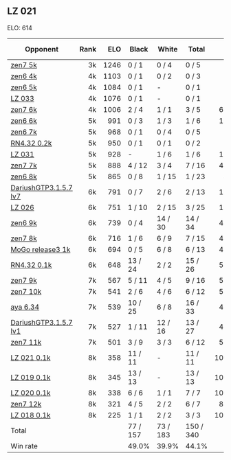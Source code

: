 ## LZ 021 ##

ELO: 614

Opponent | Rank | ELO | Black | White | Total | Win rate
---------|-----:|----:|-------|-------|-------|-------:
[zen7 5k](zen7%205k.md) | 3k | 1246 | 0 / 1 | 0 / 4 | 0 / 5 | 0.0%
[zen6 4k](zen6%204k.md) | 4k | 1103 | 0 / 1 | 0 / 2 | 0 / 3 | 0.0%
[zen6 5k](zen6%205k.md) | 4k | 1084 | 0 / 1 | - | 0 / 1 | 0.0%
[LZ 033](LZ%20033.md) | 4k | 1076 | 0 / 1 | - | 0 / 1 | 0.0%
[zen7 6k](zen7%206k.md) | 4k | 1006 | 2 / 4 | 1 / 1 | 3 / 5 | 60.0%
[zen6 6k](zen6%206k.md) | 5k | 991 | 0 / 3 | 1 / 3 | 1 / 6 | 16.7%
[zen6 7k](zen6%207k.md) | 5k | 968 | 0 / 1 | 0 / 4 | 0 / 5 | 0.0%
[RN4.32 0.2k](RN4.32%200.2k.md) | 5k | 950 | 0 / 1 | 0 / 1 | 0 / 2 | 0.0%
[LZ 031](LZ%20031.md) | 5k | 928 | - | 1 / 6 | 1 / 6 | 16.7%
[zen7 7k](zen7%207k.md) | 5k | 888 | 4 / 12 | 3 / 4 | 7 / 16 | 43.8%
[zen6 8k](zen6%208k.md) | 5k | 865 | 0 / 8 | 1 / 15 | 1 / 23 | 4.3%
[DariushGTP3.1.5.7 lv7](DariushGTP3.1.5.7%20lv7.md) | 6k | 791 | 0 / 7 | 2 / 6 | 2 / 13 | 15.4%
[LZ 026](LZ%20026.md) | 6k | 751 | 1 / 10 | 2 / 15 | 3 / 25 | 12.0%
[zen6 9k](zen6%209k.md) | 6k | 739 | 0 / 4 | 14 / 30 | 14 / 34 | 41.2%
[zen7 8k](zen7%208k.md) | 6k | 716 | 1 / 6 | 6 / 9 | 7 / 15 | 46.7%
[MoGo release3 1k](MoGo%20release3%201k.md) | 6k | 694 | 0 / 5 | 6 / 8 | 6 / 13 | 46.2%
[RN4.32 0.1k](RN4.32%200.1k.md) | 6k | 648 | 13 / 24 | 2 / 2 | 15 / 26 | 57.7%
[zen7 9k](zen7%209k.md) | 7k | 567 | 5 / 11 | 4 / 5 | 9 / 16 | 56.3%
[zen7 10k](zen7%2010k.md) | 7k | 541 | 2 / 6 | 4 / 6 | 6 / 12 | 50.0%
[aya 6.34](aya%206.34.md) | 7k | 539 | 10 / 25 | 6 / 8 | 16 / 33 | 48.5%
[DariushGTP3.1.5.7 lv1](DariushGTP3.1.5.7%20lv1.md) | 7k | 527 | 1 / 11 | 12 / 16 | 13 / 27 | 48.1%
[zen7 11k](zen7%2011k.md) | 7k | 501 | 3 / 9 | 3 / 3 | 6 / 12 | 50.0%
[LZ 021 0.1k](LZ%20021%200.1k.md) | 8k | 358 | 11 / 11 | - | 11 / 11 | 100.0%
[LZ 019 0.1k](LZ%20019%200.1k.md) | 8k | 345 | 13 / 13 | - | 13 / 13 | 100.0%
[LZ 020 0.1k](LZ%20020%200.1k.md) | 8k | 338 | 6 / 6 | 1 / 1 | 7 / 7 | 100.0%
[zen7 12k](zen7%2012k.md) | 8k | 321 | 4 / 5 | 2 / 2 | 6 / 7 | 85.7%
[LZ 018 0.1k](LZ%20018%200.1k.md) | 8k | 225 | 1 / 1 | 2 / 2 | 3 / 3 | 100.0%
Total | | | 77 / 157 | 73 / 183 | 150 / 340 | 
Win rate| | | 49.0% | 39.9% | 44.1% | 
